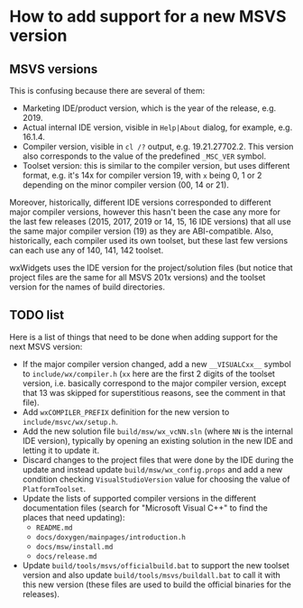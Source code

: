 How to add support for a new MSVS version
=========================================

MSVS versions
-------------

This is confusing because there are several of them:

- Marketing IDE/product version, which is the year of the release, e.g. 2019.
- Actual internal IDE version, visible in `Help|About` dialog, for example,
  e.g. 16.1.4.
- Compiler version, visible in `cl /?` output, e.g. 19.21.27702.2. This version
  also corresponds to the value of the predefined `_MSC_VER` symbol.
- Toolset version: this is similar to the compiler version, but uses different
  format, e.g. it's 14x for compiler version 19, with `x` being 0, 1 or 2
  depending on the minor compiler version (00, 14 or 21).

Moreover, historically, different IDE versions corresponded to different major
compiler versions, however this hasn't been the case any more for the last few
releases (2015, 2017, 2019 or 14, 15, 16 IDE versions) that all use the same
major compiler version (19) as they are ABI-compatible. Also, historically,
each compiler used its own toolset, but these last few versions can each use
any of 140, 141, 142 toolset.

wxWidgets uses the IDE version for the project/solution files (but notice that
project files are the same for all MSVS 201x versions) and the toolset version
for the names of build directories.


TODO list
---------

Here is a list of things that need to be done when adding support for the next
MSVS version:

- If the major compiler version changed, add a new `__VISUALCxx__` symbol to
  `include/wx/compiler.h` (`xx` here are the first 2 digits of the toolset
  version, i.e. basically correspond to the major compiler version, except
  that 13 was skipped for superstitious reasons, see the comment in that file).
- Add `wxCOMPILER_PREFIX` definition for the new version to
  `include/msvc/wx/setup.h`.
- Add the new solution file `build/msw/wx_vcNN.sln` (where `NN` is the internal
  IDE version), typically by opening an existing solution in the new IDE and
  letting it to update it.
- Discard changes to the project files that were done by the IDE during the
  update and instead update `build/msw/wx_config.props` and add a new condition
  checking `VisualStudioVersion` value for choosing the value of
  `PlatformToolset`.
- Update the lists of supported compiler versions in the different
  documentation files (search for "Microsoft Visual C++" to find the places
  that need updating):
  - `README.md`
  - `docs/doxygen/mainpages/introduction.h`
  - `docs/msw/install.md`
  - `docs/release.md`
- Update `build/tools/msvs/officialbuild.bat` to support the new toolset version
  and also update `build/tools/msvs/buildall.bat` to call it with this new version
  (these files are used to build the official binaries for the releases).

